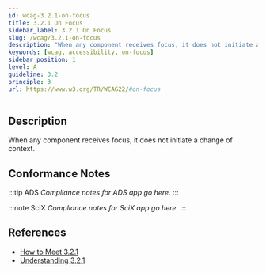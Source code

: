 ```yaml
---
id: wcag-3.2.1-on-focus
title: 3.2.1 On Focus
sidebar_label: 3.2.1 On Focus
slug: /wcag/3.2.1-on-focus
description: "When any component receives focus, it does not initiate a change of context."
keywords: [wcag, accessibility, on-focus]
sidebar_position: 1
level: A
guideline: 3.2
principle: 3
url: https://www.w3.org/TR/WCAG22/#on-focus
---
```


## Description

When any component receives focus, it does not initiate a change of context.

## Conformance Notes

:::tip ADS
_Compliance notes for ADS app go here._
:::

:::note SciX
_Compliance notes for SciX app go here._
:::

## References

- [How to Meet 3.2.1](https://www.w3.org/WAI/WCAG22/quickref/#on-focus)
- [Understanding 3.2.1](https://www.w3.org/WAI/WCAG22/Understanding/on-focus.html)


